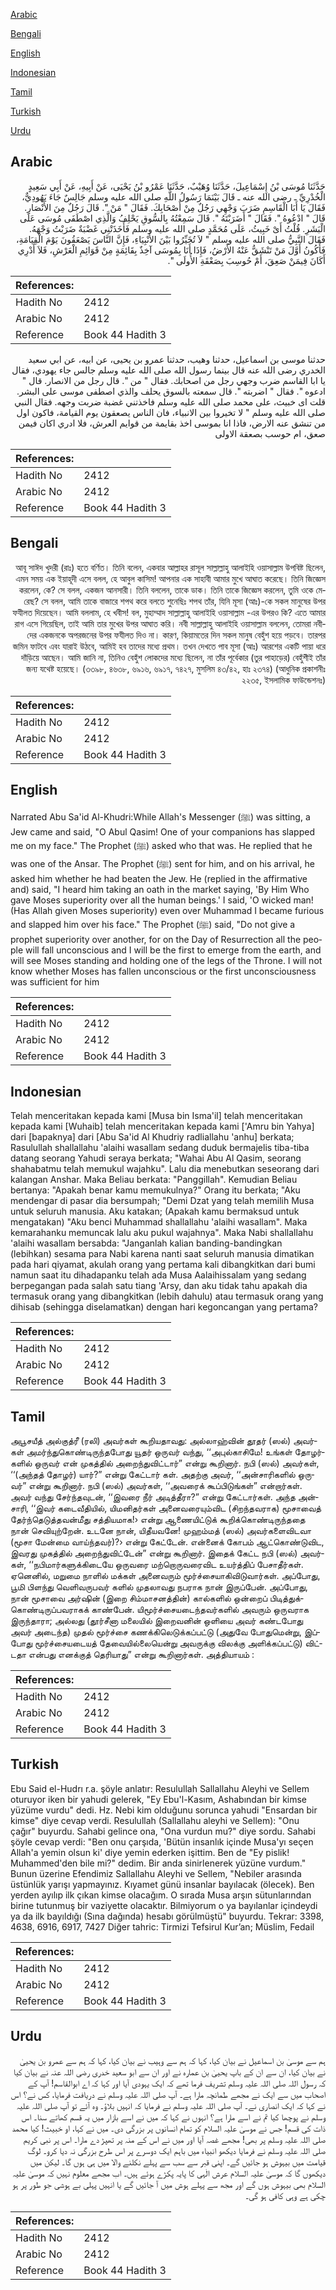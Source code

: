[Arabic](#arabic)

[Bengali](#bengali)

[English](#english)

[Indonesian](#indonesian)

[Tamil](#tamil)

[Turkish](#turkish)

[Urdu](#urdu)

## Arabic


<div dir="rtl" lang="ar" style={{fontSize:'larger',backgroundColor:'#f8f9fa',padding:20}}>
حَدَّثَنَا مُوسَى بْنُ إِسْمَاعِيلَ، حَدَّثَنَا وُهَيْبٌ، حَدَّثَنَا عَمْرُو بْنُ يَحْيَى، عَنْ أَبِيهِ، عَنْ أَبِي سَعِيدٍ الْخُدْرِيِّ ـ رضى الله عنه ـ قَالَ بَيْنَمَا رَسُولُ اللَّهِ صلى الله عليه وسلم جَالِسٌ جَاءَ يَهُودِيٌّ، فَقَالَ يَا أَبَا الْقَاسِمِ ضَرَبَ وَجْهِي رَجُلٌ مِنْ أَصْحَابِكَ‏.‏ فَقَالَ ‏"‏ مَنْ ‏"‏‏.‏ قَالَ رَجُلٌ مِنَ الأَنْصَارِ‏.‏ قَالَ ‏"‏ ادْعُوهُ ‏"‏‏.‏ فَقَالَ ‏"‏ أَضَرَبْتَهُ ‏"‏‏.‏ قَالَ سَمِعْتُهُ بِالسُّوقِ يَحْلِفُ وَالَّذِي اصْطَفَى مُوسَى عَلَى الْبَشَرِ‏.‏ قُلْتُ أَىْ خَبِيثُ، عَلَى مُحَمَّدٍ صلى الله عليه وسلم فَأَخَذَتْنِي غَضْبَةٌ ضَرَبْتُ وَجْهَهُ‏.‏ فَقَالَ النَّبِيُّ صلى الله عليه وسلم ‏"‏ لاَ تُخَيِّرُوا بَيْنَ الأَنْبِيَاءِ، فَإِنَّ النَّاسَ يَصْعَقُونَ يَوْمَ الْقِيَامَةِ، فَأَكُونُ أَوَّلَ مَنْ تَنْشَقُّ عَنْهُ الأَرْضُ، فَإِذَا أَنَا بِمُوسَى آخِذٌ بِقَائِمَةٍ مِنْ قَوَائِمِ الْعَرْشِ، فَلاَ أَدْرِي أَكَانَ فِيمَنْ صَعِقَ، أَمْ حُوسِبَ بِصَعْقَةِ الأُولَى ‏"‏‏.‏
</div>
<div style={{backgroundColor:'#f8f9fa',padding:20, marginBottom: 10}}><table> <thead> <tr> <th>References:</th> <th></th> </tr> </thead> <tbody><tr><td>Hadith No</td><td>2412</td></tr><tr><td>Arabic No</td><td>2412</td></tr><tr><td>Reference</td><td>Book 44 Hadith 3</td></tr></tbody></table></div>


<div dir="rtl" lang="ar" style={{fontSize:'larger',backgroundColor:'#f8f9fa',padding:20}}>
حدثنا موسى بن اسماعيل، حدثنا وهيب، حدثنا عمرو بن يحيى، عن ابيه، عن ابي سعيد الخدري رضى الله عنه قال بينما رسول الله صلى الله عليه وسلم جالس جاء يهودي، فقال يا ابا القاسم ضرب وجهي رجل من اصحابك. فقال " من ". قال رجل من الانصار. قال " ادعوه ". فقال " اضربته ". قال سمعته بالسوق يحلف والذي اصطفى موسى على البشر. قلت اى خبيث، على محمد صلى الله عليه وسلم فاخذتني غضبة ضربت وجهه. فقال النبي صلى الله عليه وسلم " لا تخيروا بين الانبياء، فان الناس يصعقون يوم القيامة، فاكون اول من تنشق عنه الارض، فاذا انا بموسى اخذ بقايمة من قوايم العرش، فلا ادري اكان فيمن صعق، ام حوسب بصعقة الاولى
</div>
<div style={{backgroundColor:'#f8f9fa',padding:20, marginBottom: 10}}><table> <thead> <tr> <th>References:</th> <th></th> </tr> </thead> <tbody><tr><td>Hadith No</td><td>2412</td></tr><tr><td>Arabic No</td><td>2412</td></tr><tr><td>Reference</td><td>Book 44 Hadith 3</td></tr></tbody></table></div>

## Bengali


<div dir="rtl" lang="bn" style={{fontSize:'larger',backgroundColor:'#f8f9fa',padding:20}}>
আবূ সাঈদ খুদরী (রাঃ) হতে বর্ণিত। তিনি বলেন, একবার আল্লাহর রাসূল সাল্লাল্লাহু আলাইহি ওয়াসাল্লাম উপবিষ্ট ছিলেন, এমন সময় এক ইয়াহূদী এসে বলল, হে আবুল কাসিম! আপনার এক সাহাবী আমার মুখে আঘাত করেছে। তিনি জিজ্ঞেস করলেন, কে? সে বলল, একজন আনসারী। তিনি বললেন, তাকে ডাক। তিনি তাকে জিজ্ঞেস করলেন, তুমি ওকে মেরেছ? সে বলল, আমি তাকে বাজারে শপথ করে বলতে শুনেছিঃ শপথ তাঁর, যিনি মূসা (আঃ)-কে সকল মানুষের উপর ফযীলত দিয়েছেন। আমি বললাম, হে খবীস! বল, মুহাম্মাদ সাল্লাল্লাহু আলাইহি ওয়াসাল্লাম -এর উপরও কি? এতে আমার রাগ এসে গিয়েছিল, তাই আমি তার মুখের উপর আঘাত করি। নবী সাল্লাল্লাহু আলাইহি ওয়াসাল্লাম বললেন, তোমরা নবীদের একজনকে অপরজনের উপর ফযীলত দিও না। কারণ, কিয়ামতের দিন সকল মানুষ বেহুঁশ হয়ে পড়বে। তারপর জমিন ফাটবে এবং যারাই উঠবে, আমিই হব তাদের মধ্যে প্রথম। তখন দেখতে পাব মূসা (আঃ) আরশের একটি পায়া ধরে দাঁড়িয়ে আছেন। আমি জানি না, তিনিও বেহুঁশ লোকদের মধ্যে ছিলেন, না তাঁর পূর্বেকার (তুর পাহাড়ের) বেহুঁশীই তাঁর জন্য যথেষ্ট হয়েছে। (৩৩৯৮, ৪৬৩৮, ৬৯১৬, ৬৯১৭, ৭৪২৭, মুসলিম ৪৩/৪২, হাঃ ২৩৭৪) (আধুনিক প্রকাশনীঃ ২২৩৫, ইসলামিক ফাউন্ডেশনঃ)
</div>
<div style={{backgroundColor:'#f8f9fa',padding:20, marginBottom: 10}}><table> <thead> <tr> <th>References:</th> <th></th> </tr> </thead> <tbody><tr><td>Hadith No</td><td>2412</td></tr><tr><td>Arabic No</td><td>2412</td></tr><tr><td>Reference</td><td>Book 44 Hadith 3</td></tr></tbody></table></div>

## English


<div dir="ltr" lang="en" style={{fontSize:'larger',backgroundColor:'#f8f9fa',padding:20}}>
Narrated Abu Sa'id Al-Khudri:While Allah's Messenger (ﷺ) was sitting, a Jew came and said, "O Abul Qasim! One of your companions has slapped me on my face." The Prophet (ﷺ) asked who that was. He replied that he was one of the Ansar. The Prophet (ﷺ) sent for him, and on his arrival, he asked him whether he had beaten the Jew. He (replied in the affirmative and) said, "I heard him taking an oath in the market saying, 'By Him Who gave Moses superiority over all the human beings.' I said, 'O wicked man! (Has Allah given Moses superiority) even over Muhammad I became furious and slapped him over his face." The Prophet (ﷺ) said, "Do not give a prophet superiority over another, for on the Day of Resurrection all the people will fall unconscious and I will be the first to emerge from the earth, and will see Moses standing and holding one of the legs of the Throne. I will not know whether Moses has fallen unconscious or the first unconsciousness was sufficient for him
</div>
<div style={{backgroundColor:'#f8f9fa',padding:20, marginBottom: 10}}><table> <thead> <tr> <th>References:</th> <th></th> </tr> </thead> <tbody><tr><td>Hadith No</td><td>2412</td></tr><tr><td>Arabic No</td><td>2412</td></tr><tr><td>Reference</td><td>Book 44 Hadith 3</td></tr></tbody></table></div>

## Indonesian


<div dir="ltr" lang="id" style={{fontSize:'larger',backgroundColor:'#f8f9fa',padding:20}}>
Telah menceritakan kepada kami [Musa bin Isma'il] telah menceritakan kepada kami [Wuhaib] telah menceritakan kepada kami ['Amru bin Yahya] dari [bapaknya] dari [Abu Sa'id Al Khudriy radliallahu 'anhu] berkata; Rasulullah shallallahu 'alaihi wasallam sedang duduk bermajelis tiba-tiba datang seorang Yahudi seraya berkata; "Wahai Abu Al Qasim, seorang shahabatmu telah memukul wajahku". Lalu dia menebutkan seseorang dari kalangan Anshar. Maka Beliau berkata: "Panggillah". Kemudian Beliau bertanya: "Apakah benar kamu memukulnya?" Orang itu berkata; "Aku mendengar di pasar dia bersumpah; "Demi Dzat yang telah memilih Musa untuk seluruh manusia. Aku katakan; (Apakah kamu bermaksud untuk mengatakan) "Aku benci Muhammad shallallahu 'alaihi wasallam". Maka kemarahanku memuncak lalu aku pukul wajahnya". Maka Nabi shallallahu 'alaihi wasallam bersabda: "Janganlah kalian banding-bandingkan (lebihkan) sesama para Nabi karena nanti saat seluruh manusia dimatikan pada hari qiyamat, akulah orang yang pertama kali dibangkitkan dari bumi namun saat itu dihadapanku telah ada Musa Aalaihissalam yang sedang berpegangan pada salah satu tiang 'Arsy, dan aku tidak tahu apakah dia termasuk orang yang dibangkitkan (lebih dahulu) atau termasuk orang yang dihisab (sehingga diselamatkan) dengan hari kegoncangan yang pertama?
</div>
<div style={{backgroundColor:'#f8f9fa',padding:20, marginBottom: 10}}><table> <thead> <tr> <th>References:</th> <th></th> </tr> </thead> <tbody><tr><td>Hadith No</td><td>2412</td></tr><tr><td>Arabic No</td><td>2412</td></tr><tr><td>Reference</td><td>Book 44 Hadith 3</td></tr></tbody></table></div>

## Tamil


<div dir="ltr" lang="ta" style={{fontSize:'larger',backgroundColor:'#f8f9fa',padding:20}}>
அபூசயீத் அல்குத்ரீ (ரலி) அவர்கள் கூறியதாவது: அல்லாஹ்வின் தூதர் (ஸல்) அவர்கள் அமர்ந்துகொண்டிருந்தபோது யூதர் ஒருவர் வந்து, ‘‘அபுல்காசிமே! உங்கள் தோழர்களில் ஒருவர் என் முகத்தில் அறைந்துவிட்டார்” என்று கூறினார். நபி (ஸல்) அவர்கள், ‘‘(அந்தத் தோழர்) யார்?” என்று கேட்டார் கள். அதற்கு அவர், ‘‘அன்சாரிகளில் ஒருவர்” என்று கூறினார். நபி (ஸல்) அவர்கள், ‘‘அவரைக் கூப்பிடுங்கள்” என்றார்கள். அவர் வந்து சேர்ந்தவுடன், ‘‘இவரை நீர் அடித்தீரா?” என்று கேட்டார்கள். அந்த அன்சாரி, ‘‘இவர் கடைவீதியில், யிமனிதர்கள் அனைவரையும்விட (சிறந்தவராக) மூசாவைத் தேர்ந்தெடுத்தவன்மீது சத்தியமாக!› என்று ஆணையிட்டுக் கூறிக்கொண்டிருந்ததை நான் செவியுற்றேன். உடனே நான், யிதீயவனே! முஹம்மத் (ஸல்) அவர்களைவிடவா (மூசா மேன்மை வாய்ந்தவர்)?› என்று கேட்டேன். என்னைக் கோபம் ஆட்கொண்டுவிட, இவரது முகத்தில் அறைந்துவிட்டேன்” என்று கூறினார். இதைக் கேட்ட நபி (ஸல்) அவர்கள், ‘‘நபிமார்களுக்கிடையே ஒருவரை மற்றொருவரைவிட உயர்த்திப் பேசாதீர்கள். ஏனெனில், மறுமை நாளில் மக்கள் அனைவரும் மூர்ச்சையாகிவிடுவார்கள். அப்போது, பூமி பிளந்து வெளிவருபவர் களில் முதலாவது நபராக நான் இருப்பேன். அப்போது, நான் மூசாவை அர்ஷின் (இறை சிம்மாசனத்தின்) கால்களில் ஒன்றைப் பிடித்துக்கொண்டிருப்பவராகக் காண்பேன். யிமூர்ச்சையடைந்தவர்களில் அவரும் ஒருவராக இருந்தாரா; அல்லது (தூர்சீனா மலையில் இறைவனின் ஒளியை அவர் கண்டபோது அவர் அடைந்த) முதல் மூர்ச்சை கணக்கிலெடுக்கப்பட்டு (அதுவே போதுமென்று, இப்போது மூர்ச்சையடையத் தேவையில்லையென்று அவருக்கு விலக்கு அளிக்கப்பட்டு) விட்டதா என்பது எனக்குத் தெரியாது” என்று கூறினார்கள். அத்தியாயம் :
</div>
<div style={{backgroundColor:'#f8f9fa',padding:20, marginBottom: 10}}><table> <thead> <tr> <th>References:</th> <th></th> </tr> </thead> <tbody><tr><td>Hadith No</td><td>2412</td></tr><tr><td>Arabic No</td><td>2412</td></tr><tr><td>Reference</td><td>Book 44 Hadith 3</td></tr></tbody></table></div>

## Turkish


<div dir="ltr" lang="tr" style={{fontSize:'larger',backgroundColor:'#f8f9fa',padding:20}}>
Ebu Said el-Hudrı r.a. şöyle anlatır: Resulullah Sallallahu Aleyhi ve Sellem oturuyor iken bir yahudi gelerek, "Ey Ebu'l-Kasım, Ashabından bir kimse yüzüme vurdu" dedi. Hz. Nebi kim olduğunu sorunca yahudi "Ensardan bir kimse" diye cevap verdi. Resulullah (Sallallahu aleyhi ve Sellem): "Onu çağır" buyurdu. Sahabi gelince ona, "Ona vurdun mu?" diye sordu. Sahabi şöyle cevap verdi: "Ben onu çarşıda, 'Bütün insanlık içinde Musa'yı seçen Allah'a yemin olsun ki' diye yemin ederken işittim. Ben de "Ey pislik! Muhammed'den bile mi?" dedim. Bir anda sinirlenerek yüzüne vurdum." Bunun üzerine Efendimiz Sallallahu Aleyhi ve Sellem, "Nebiler arasında üstünlük yarışı yapmayınız. Kıyamet günü insanlar bayılacak (ölecek). Ben yerden ayılıp ilk çıkan kimse olacağım. O sırada Musa arşın sütunlarından birine tutunmuş bir vaziyette olacaktır. Bilmiyorum o ya bayılanlar içindeydi ya da ilk bayıldığı (Sına dağında) hesabı görülmüştü" buyurdu. Tekrar: 3398, 4638, 6916, 6917, 7427 Diğer tahric: Tirmizi Tefsirul Kur’an; Müslim, Fedail
</div>
<div style={{backgroundColor:'#f8f9fa',padding:20, marginBottom: 10}}><table> <thead> <tr> <th>References:</th> <th></th> </tr> </thead> <tbody><tr><td>Hadith No</td><td>2412</td></tr><tr><td>Arabic No</td><td>2412</td></tr><tr><td>Reference</td><td>Book 44 Hadith 3</td></tr></tbody></table></div>

## Urdu


<div dir="rtl" lang="ur" style={{fontSize:'larger',backgroundColor:'#f8f9fa',padding:20}}>
ہم سے موسیٰ بن اسماعیل نے بیان کیا، کہا کہ ہم سے وہیب نے بیان کیا، کہا کہ ہم سے عمرو بن یحییٰ نے بیان کیا، ان سے ان کے باپ یحییٰ بن عمارہ نے اور ان سے ابو سعید خدری رضی اللہ عنہ نے بیان کیا کہ رسول اللہ صلی اللہ علیہ وسلم تشریف فرما تھے کہ ایک یہودی آیا اور کہا کہ اے ابوالقاسم! آپ کے اصحاب میں سے ایک نے مجھے طمانچہ مارا ہے۔ آپ صلی اللہ علیہ وسلم نے دریافت فرمایا، کس نے؟ اس نے کہا کہ ایک انصاری نے۔ آپ صلی اللہ علیہ وسلم نے فرمایا کہ انہیں بلاؤ۔ وہ آئے تو آپ صلی اللہ علیہ وسلم نے پوچھا کیا تم نے اسے مارا ہے؟ انہوں نے کہا کہ میں نے اسے بازار میں یہ قسم کھاتے سنا۔ اس ذات کی قسم! جس نے موسیٰ علیہ السلام کو تمام انسانوں پر بزرگی دی۔ میں نے کہا، او خبیث! کیا محمد صلی اللہ علیہ وسلم پر بھی! مجھے غصہ آیا اور میں نے اس کے منہ پر تھپڑ دے مارا۔ اس پر نبی کریم صلی اللہ علیہ وسلم نے فرمایا دیکھو انبیاء میں باہم ایک دوسرے پر اس طرح بزرگی نہ دیا کرو۔ لوگ قیامت میں بیہوش ہو جائیں گے۔ اپنی قبر سے سب سے پہلے نکلنے والا میں ہی ہوں گا۔ لیکن میں دیکھوں گا کہ موسیٰ علیہ السلام عرش الٰہی کا پایہ پکڑے ہوئے ہیں۔ اب مجھے معلوم نہیں کہ موسیٰ علیہ السلام بھی بیہوش ہوں گے اور مجھ سے پہلے ہوش میں آ جائیں گے یا انہیں پہلی بے ہوشی جو طور پر ہو چکی ہے وہی کافی ہو گی۔
</div>
<div style={{backgroundColor:'#f8f9fa',padding:20, marginBottom: 10}}><table> <thead> <tr> <th>References:</th> <th></th> </tr> </thead> <tbody><tr><td>Hadith No</td><td>2412</td></tr><tr><td>Arabic No</td><td>2412</td></tr><tr><td>Reference</td><td>Book 44 Hadith 3</td></tr></tbody></table></div>